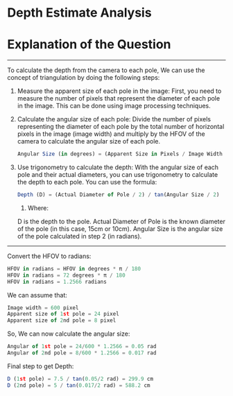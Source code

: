# Depth Estimate Analysis

# Explanation of the Question

---

To calculate the depth from the camera to each pole, We can use the concept of triangulation by doing the following steps:

1. Measure the apparent size of each pole in the image: First, you need to measure the number of pixels that represent the diameter of each pole in the image. This can be done using image processing techniques.
2. Calculate the angular size of each pole: Divide the number of pixels representing the diameter of each pole by the total number of horizontal pixels in the image (image width) and multiply by the HFOV of the camera to calculate the angular size of each pole. 
    
    ```jsx
    Angular Size (in degrees) = (Apparent Size in Pixels / Image Width in Pixels) * HFOV
    ```
    
3. Use trigonometry to calculate the depth: With the angular size of each pole and their actual diameters, you can use trigonometry to calculate the depth to each pole. You can use the formula: 
    
    ```jsx
    Depth (D) = (Actual Diameter of Pole / 2) / tan(Angular Size / 2)
    ```
    
    1. Where:
    
    D is the depth to the pole.
    Actual Diameter of Pole is the known diameter of the pole (in this case, 15cm or 10cm).
    Angular Size is the angular size of the pole calculated in step 2 (in radians).

---

Convert the HFOV to radians:

```jsx
HFOV in radians = HFOV in degrees * π / 180
HFOV in radians = 72 degrees * π / 180
HFOV in radians = 1.2566 radians
```

We can assume that:

```jsx
Image width = 600 pixel
Apparent size of 1st pole = 24 pixel
Apparent size of 2nd pole = 8 pixel
```

So, We can now calculate the angular size:

```jsx
Angular of 1st pole = 24/600 * 1.2566 = 0.05 rad
Angular of 2nd pole = 8/600 * 1.2566 = 0.017 rad
```

Final step to get Depth:

```jsx
D (1st pole) = 7.5 / tan(0.05/2 rad) = 299.9 cm
D (2nd pole) = 5 / tan(0.017/2 rad) = 588.2 cm
```
